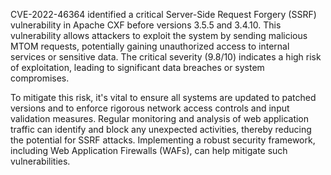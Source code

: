 CVE-2022-46364 identified a critical Server-Side Request Forgery (SSRF) vulnerability in Apache CXF before versions 3.5.5 and 3.4.10. This vulnerability allows attackers to exploit the system by sending malicious MTOM requests, potentially gaining unauthorized access to internal services or sensitive data. The critical severity (9.8/10) indicates a high risk of exploitation, leading to significant data breaches or system compromises.

To mitigate this risk, it's vital to ensure all systems are updated to patched versions and to enforce rigorous network access controls and input validation measures. Regular monitoring and analysis of web application traffic can identify and block any unexpected activities, thereby reducing the potential for SSRF attacks. Implementing a robust security framework, including Web Application Firewalls (WAFs), can help mitigate such vulnerabilities.